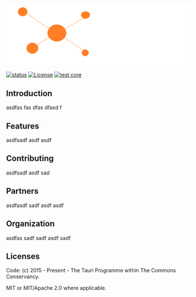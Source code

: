 
<img src="docs/imgs/logo.png" alt="IaraText" /> 



[![status](https://img.shields.io/badge/status-stable-blue.svg)](https://github.com/tauri-apps/tauri/tree/dev)
[![License](https://img.shields.io/badge/License-MIT%20or%20Apache%202-green.svg)](https://opencollective.com/tauri)
[![test core](https://img.shields.io/github/actions/workflow/status/tauri-apps/tauri/test-core.yml?label=test%20core&logo=github)](https://github.com/tauri-apps/tauri/actions/workflows/test-core.yml)



## Introduction
asdfas fas dfas dfasd f

## Features

asdfsadf asdf asdf 

## Contributing

asdfsadf asdf sad

## Partners
asdfasdf sadf asdf asdf

## Organization
asdfas sadf sadf asdf sadf 

## Licenses

Code: (c) 2015 - Present - The Tauri Programme within The Commons Conservancy.

MIT or MIT/Apache 2.0 where applicable.

